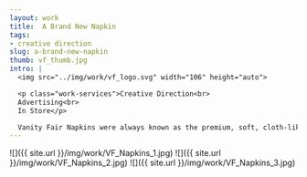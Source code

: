 ```yaml
---
layout: work
title:  A Brand New Napkin
tags:
- creative direction
slug: a-brand-new-napkin
thumb: vf_thumb.jpg
intro: |
  <img src="../img/work/vf_logo.svg" width="106" height="auto">

  <p class="work-services">Creative Direction<br>
  Advertising<br>
  In Store</p>

  Vanity Fair Napkins were always known as the premium, soft, cloth-like white napkin. With a standard of quality since 1958. The napkins were only available in white with their classic seashell filigree. It was a napkin used for special occasions and classy dinners. As of late, there has been an invasion of generic brands to the marketplace, many with patterns. The patterns were a hit with customers for everyday use, and Vanity Fair knew they needed to compete. The Design Collection was launched with advertising and in-store encouraging customers to make every day a little special with Vanity Fair.
---
```


![]({{ site.url }}/img/work/VF_Napkins_1.jpg)
![]({{ site.url }}/img/work/VF_Napkins_2.jpg)
![]({{ site.url }}/img/work/VF_Napkins_3.jpg)
